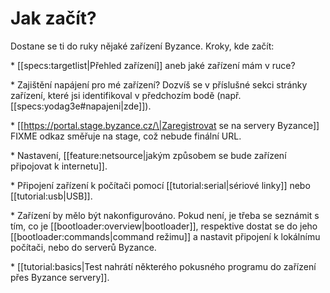 # Jak začít?

Dostane se ti do ruky nějaké zařízení Byzance. Kroky, kde začít:

  \* \[\[specs:targetlist\|Přehled zařízení\]\] aneb jaké zařízení mám v ruce?

  \* Zajištění napájení pro mé zařízení? Dozvíš se v příslušné sekci stránky zařízení, které jsi identifikoval v předchozím bodě \(např. \[\[specs:yodag3e\#napajeni\|zde\]\]\).



  \* \[\[https://portal.stage.byzance.cz/\|Zaregistrovat se na servery Byzance\]\] FIXME odkaz směřuje na stage, což nebude finální URL.



  \* Nastavení, \[\[feature:netsource\|jakým způsobem se bude zařízení připojovat k internetu\]\].

  \* Připojení zařízení k počítači pomocí \[\[tutorial:serial\|sériové linky\]\] nebo \[\[tutorial:usb\|USB\]\].

  \* Zařízení by mělo být nakonfigurováno. Pokud není, je třeba se seznámit s tím, co je \[\[bootloader:overview\|bootloader\]\], respektive dostat se do jeho \[\[bootloader:commands\|command režimu\]\] a nastavit připojení k lokálnímu počítači, nebo do serverů Byzance.

  \* \[\[tutorial:basics\|Test nahrátí některého pokusného programu do zařízení přes Byzance servery\]\].

